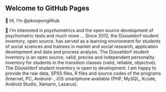 ## Welcome to GitHub Pages

👋 Hi, I’m @pkoopongithub

👀 I'm interested in psychometrics and the open source development of psychometric tests and much more ... Since 2012, the Düsseldorf student inventory, open source, has served as a learning environment for students of social sciences and trainees in market and social research, application development and data and process analysis. The Düsseldorf student inventory is an open source, valid, precise and independent personality inventory for students in the transition classes (valid, reliable, objective). The Düsseldorf student inventory is open to development. I am happy to provide the raw data, SPSS files, R files and source codes of the programs (Internet, PC, Android- , iOS smartphone available (PHP, MySQL, Xcode, Android Studio, Xamarin, Lazarus).

